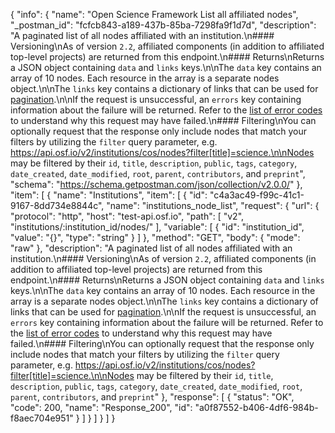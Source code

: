 {
  "info": {
    "name": "Open Science Framework List all affiliated nodes",
    "_postman_id": "fcfcb843-a189-437b-85ba-7298fa9f1d7d",
    "description": "A paginated list of all nodes affiliated with an institution.\n#### Versioning\nAs of version `2.2`, affiliated components (in addition to affiliated top-level projects) are returned from this endpoint.\n#### Returns\nReturns a JSON object containing `data` and `links` keys.\n\nThe `data` key contains an array of 10 nodes. Each resource in the array is a separate nodes object.\n\nThe `links` key contains a dictionary of links that can be used for [pagination](#Introduction_pagination).\n\nIf the request is unsuccessful, an `errors` key containing information about the failure will be returned. Refer to the [list of error codes](#Introduction_error_codes) to understand why this request may have failed.\n#### Filtering\nYou can optionally request that the response only include nodes that match your filters by utilizing the `filter` query parameter, e.g. https://api.osf.io/v2/institutions/cos/nodes?filter[title]=science.\n\nNodes may be filtered by their `id`, `title`, `description`, `public`, `tags`, `category`, `date_created`, `date_modified`, `root`, `parent`, `contributors`, and `preprint`",
    "schema": "https://schema.getpostman.com/json/collection/v2.0.0/"
  },
  "item": [
    {
      "name": "Institutions",
      "item": [
        {
          "id": "c4a3ac49-f99c-41c1-9167-8dd734e8844c",
          "name": "institutions_node_list",
          "request": {
            "url": {
              "protocol": "http",
              "host": "test-api.osf.io",
              "path": [
                "v2",
                "institutions/:institution_id/nodes/"
              ],
              "variable": [
                {
                  "id": "institution_id",
                  "value": "{}",
                  "type": "string"
                }
              ]
            },
            "method": "GET",
            "body": {
              "mode": "raw"
            },
            "description": "A paginated list of all nodes affiliated with an institution.\n#### Versioning\nAs of version `2.2`, affiliated components (in addition to affiliated top-level projects) are returned from this endpoint.\n#### Returns\nReturns a JSON object containing `data` and `links` keys.\n\nThe `data` key contains an array of 10 nodes. Each resource in the array is a separate nodes object.\n\nThe `links` key contains a dictionary of links that can be used for [pagination](#Introduction_pagination).\n\nIf the request is unsuccessful, an `errors` key containing information about the failure will be returned. Refer to the [list of error codes](#Introduction_error_codes) to understand why this request may have failed.\n#### Filtering\nYou can optionally request that the response only include nodes that match your filters by utilizing the `filter` query parameter, e.g. https://api.osf.io/v2/institutions/cos/nodes?filter[title]=science.\n\nNodes may be filtered by their `id`, `title`, `description`, `public`, `tags`, `category`, `date_created`, `date_modified`, `root`, `parent`, `contributors`, and `preprint`"
          },
          "response": [
            {
              "status": "OK",
              "code": 200,
              "name": "Response_200",
              "id": "a0f87552-b406-4df6-984b-f8aec704e951"
            }
          ]
        }
      ]
    }
  ]
}